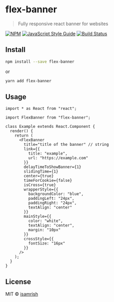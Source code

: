 # flex-banner

> Fully responsive react banner for websites

[![NPM](https://img.shields.io/npm/v/flex-banner.svg)](https://www.npmjs.com/package/flex-banner) [![JavaScript Style Guide](https://img.shields.io/badge/code_style-standard-brightgreen.svg)](https://standardjs.com) [![Build Status](https://travis-ci.com/IsAmrish/flex-banner.svg?branch=master)](https://travis-ci.com/IsAmrish/flex-banner)

## Install

```bash
npm install --save flex-banner
```

or

```bash
yarn add flex-banner
```

## Usage

```tsx
import * as React from "react";

import FlexBanner from "flex-banner";

class Example extends React.Component {
  render() {
    return (
      <FlexBanner
        title="title of the banner" // string
        link={{
          title: "example",
          url: "https://example.com"
        }}
        delayTimeToShowBanner={1}
        slidingTime={1}
        center={true}
        timeForCookie={false}
        isCross={true}
        wrapperStyle={{
          backgroundColor: "blue",
          paddingLeft: "24px",
          paddingRight: "24px",
          textAlign: "center"
        }}
        mainStyle={{
          color: "white",
          textAlign: "center",
          margin: "10px"
        }}
        crossStyle={{
          fontSize: "16px"
        }}
      />
    );
  }
}
```

## License

MIT © [isamrish](https://github.com/isamrish)
